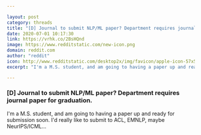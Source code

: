 ```yaml
---

layout: post
category: threads
title: "[D] Journal to submit NLP/ML paper? Department requires journal paper for graduation."
date: 2020-07-01 10:17:30
link: https://vrhk.co/2BsHQnd
image: https://www.redditstatic.com/new-icon.png
domain: reddit.com
author: "reddit"
icon: http://www.redditstatic.com/desktop2x/img/favicon/apple-icon-57x57.png
excerpt: "I'm a M.S. student, and am going to having a paper up and ready for submission soon. I'd really like to submit to ACL, EMNLP, maybe NeurIPS/ICML..."

---
```


### [D] Journal to submit NLP/ML paper? Department requires journal paper for graduation.

I'm a M.S. student, and am going to having a paper up and ready for submission soon. I'd really like to submit to ACL, EMNLP, maybe NeurIPS/ICML...